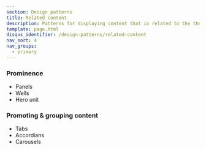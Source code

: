 ```yaml
---
section: Design patterns
title: Related content
description: Patterns for displaying content that is related to the the current context of the information presented.
template: page.html
disqus_identifier: /design-patterns/related-content
nav_sort: 4
nav_groups:
  - primary
---
```


### Prominence

  - Panels
  - Wells
  - Hero unit

### Promoting & grouping content

  - Tabs
  - Accordians
  - Carousels
